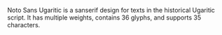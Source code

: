 Noto Sans Ugaritic is a sanserif design for texts in the historical Ugaritic script. It has multiple weights, contains 36 glyphs, and supports 35 characters.